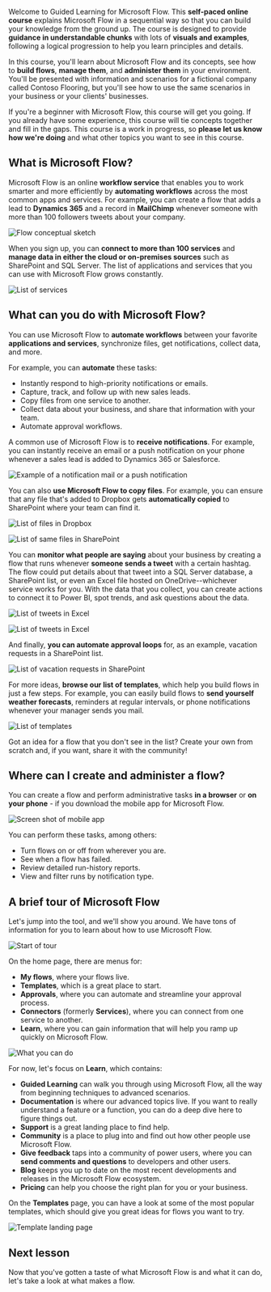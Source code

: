 Welcome to Guided Learning for Microsoft Flow. This **self-paced online course** explains Microsoft Flow in a sequential way so that you can build your knowledge from the ground up. The course is designed to provide **guidance in understandable chunks** with lots of **visuals and examples**, following a logical progression to help you learn principles and details.

In this course, you'll learn about Microsoft Flow and its concepts, see how to **build flows**, **manage them**, and **administer them** in your environment. You'll be presented with information and scenarios for a fictional company called Contoso Flooring, but you'll see how to use the same scenarios in your business or your clients' businesses.

If you're a beginner with Microsoft Flow, this course will get you going. If you already have some experience, this course will tie concepts together and fill in the gaps. This course is a work in progress, so **please let us know how we're doing** and what other topics you want to see in this course.

## What is Microsoft Flow?
Microsoft Flow is an online **workflow service** that enables you to work smarter and more efficiently by **automating workflows** across the most common apps and services. For example, you can create a flow that adds a lead to **Dynamics 365** and a record in **MailChimp** whenever someone with more than 100 followers tweets about your company.

![Flow conceptual sketch](./media/learning-introduce-flow/conceptual.png)

When you sign up, you can **connect to more than 100 services** and **manage data in either the cloud or on-premises sources** such as SharePoint and SQL Server. The list of applications and services that you can use with Microsoft Flow grows constantly.

![List of services](./media/learning-introduce-flow/services.png)

## What can you do with Microsoft Flow?
You can use Microsoft Flow to **automate workflows** between your favorite **applications and services**, synchronize files, get notifications, collect data, and more. 

For example, you can **automate** these tasks:

* Instantly respond to high-priority notifications or emails.
* Capture, track, and follow up with new sales leads.
* Copy files from one service to another.
* Collect data about your business, and share that information with your team.
* Automate approval workflows.

A common use of Microsoft Flow is to **receive notifications**. For example, you can instantly receive an email or a push notification on your phone whenever a sales lead is added to Dynamics 365 or Salesforce.

![Example of a notification mail or a push notification](./media/learning-introduce-flow/sales-lead.png)

You can also **use Microsoft Flow to copy files**. For example, you can ensure that any file that's added to Dropbox gets **automatically copied** to SharePoint where your team can find it.

![List of files in Dropbox](./media/learning-introduce-flow/dropbox-files.png) 

![List of same files in SharePoint](./media/learning-introduce-flow/sharepoint-files.png) 

You can **monitor what people are saying** about your business by creating a flow that runs whenever **someone sends a tweet** with a certain hashtag. The flow could put details about that tweet into a SQL Server database, a SharePoint list, or even an Excel file hosted on OneDrive--whichever service works for you. With the data that you collect, you can create actions to connect it to Power BI, spot trends, and ask questions about the data.

![List of tweets in Excel](./media/learning-introduce-flow/tweets-to-excel.png)

![List of tweets in Excel](./media/learning-introduce-flow/excel-tweets.png)

And finally, **you can automate approval loops** for, as an example, vacation requests in a SharePoint list.

![List of vacation requests in SharePoint](./media/learning-introduce-flow/vacation-requests.png)

For more ideas, **browse our list of templates**, which help you build flows in just a few steps. For example, you can easily build flows to **send yourself weather forecasts**, reminders at regular intervals, or phone notifications whenever your manager sends you mail.

![List of templates](./media/learning-introduce-flow/templates-you-might-use.png)

Got an idea for a flow that you don't see in the list? Create your own from scratch and, if you want, share it with the community!

## Where can I create and administer a flow?
You can create a flow and perform administrative tasks **in a browser** or **on your phone** - if you download the mobile app for Microsoft Flow.

![Screen shot of mobile app](./media/learning-introduce-flow/screen-mobile-app.png)  

You can perform these tasks, among others:

* Turn flows on or off from wherever you are.
* See when a flow has failed.
* Review detailed run-history reports.
* View and filter runs by notification type.

## A brief tour of Microsoft Flow
Let's jump into the tool, and we'll show you around. We have tons of information for you to learn about how to use Microsoft Flow.

![Start of tour](./media/learning-introduce-flow/start-of-tour.png)

On the home page, there are menus for:

* **My flows**, where your flows live.
* **Templates**, which is a great place to start.
* **Approvals**, where you can automate and streamline your approval process.
* **Connectors** (formerly **Services**), where you can connect from one service to another.
* **Learn**, where you can gain information that will help you ramp up quickly on Microsoft Flow.

![What you can do](./media/learning-introduce-flow/what-you-can-do.png)

For now, let's focus on **Learn**, which contains:

* **Guided Learning** can walk you through using Microsoft Flow, all the way from beginning techniques to advanced scenarios.
* **Documentation** is where our advanced topics live. If you want to really understand a feature or a function, you can do a deep dive here to figure things out.
* **Support** is a great landing place to find help.
* **Community** is a place to plug into and find out how other people use Microsoft Flow.
* **Give feedback** taps into a community of power users, where you can **send comments and questions** to developers and other users.
* **Blog** keeps you up to date on the most recent developments and releases in the Microsoft Flow ecosystem.
* **Pricing** can help you choose the right plan for you or your business.

On the **Templates** page, you can have a look at some of the most popular templates, which should give you great ideas for flows you want to try.

![Template landing page](./media/learning-introduce-flow/template-page.png)

## Next lesson
Now that you've gotten a taste of what Microsoft Flow is and what it can do, let's take a look at what makes a flow.

